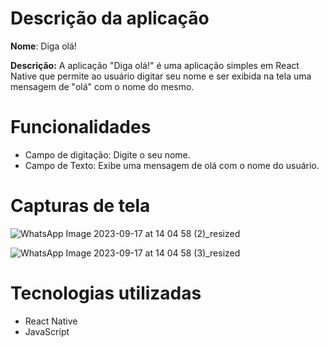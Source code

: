 # Descrição da aplicação
**Nome**: Diga olá!

**Descrição:** A aplicação "Diga olá!" é uma aplicação simples em React Native que permite ao usuário digitar seu nome e ser exibida na tela uma mensagem de "olá" com o nome do mesmo.

# Funcionalidades
- Campo de digitação: Digite o seu nome.
- Campo de Texto: Exibe uma mensagem de olá com o nome do usuário.

# Capturas de tela
![WhatsApp Image 2023-09-17 at 14 04 58 (2)_resized](https://github.com/Nelson1Aguiar/Diga-Ola/assets/132019512/2eddbad2-8ee2-471f-991d-69c044e9f457)

![WhatsApp Image 2023-09-17 at 14 04 58 (3)_resized](https://github.com/Nelson1Aguiar/Diga-Ola/assets/132019512/56260da4-9fa0-41bf-85f3-ad5261c49f5c)

# Tecnologias utilizadas
- React Native
- JavaScript
